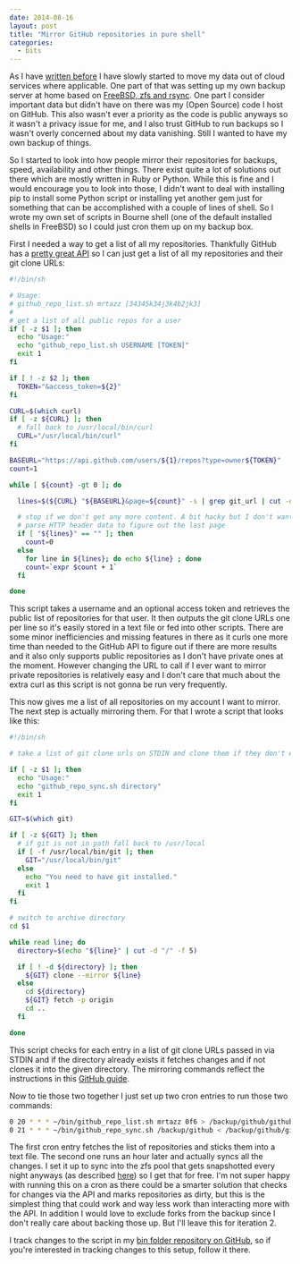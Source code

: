 ```yaml
---
date: 2014-08-16
layout: post
title: "Mirror GitHub repositories in pure shell"
categories:
  - bits
---
```


As I have [written before][uncloud] I have slowly started to move my data out
of cloud services where applicable. One part of that was setting up my own
backup server at home based on [FreeBSD, zfs and rsync][backup]. One part I
consider important data but didn't have on there was my (Open Source) code I
host on GitHub. This also wasn't ever a priority as the code is public anyways
so it wasn't a privacy issue for me, and I also trust GitHub to run backups so
I wasn't overly concerned about my data vanishing. Still I wanted to have my
own backup of things.

So I started to look into how people mirror their repositories for backups,
speed, availability and other things. There exist quite a lot of solutions out
there which are mostly written in Ruby or Python. While this is fine and I
would encourage you to look into those, I didn't want to deal with installing
pip to install some Python script or installing yet another gem just for
something that can be accomplished with a couple of lines of shell. So I wrote
my own set of scripts in Bourne shell (one of the default installed shells in
FreeBSD) so I could just cron them up on my backup box.

First I needed a way to get a list of all my repositories. Thankfully GitHub
has a [pretty great API][ghapi] so I can just get a list of all my
repositories and their git clone URLs:

```bash
#!/bin/sh

# Usage:
# github_repo_list.sh mrtazz [34345k34j3k4b2jk3]
#
# get a list of all public repos for a user
if [ -z $1 ]; then
  echo "Usage:"
  echo "github_repo_list.sh USERNAME [TOKEN]"
  exit 1
fi

if [ ! -z $2 ]; then
  TOKEN="&access_token=${2}"
fi

CURL=$(which curl)
if [ -z ${CURL} ]; then
  # fall back to /usr/local/bin/curl
  CURL="/usr/local/bin/curl"
fi

BASEURL="https://api.github.com/users/${1}/repos?type=owner${TOKEN}"
count=1

while [ ${count} -gt 0 ]; do

  lines=$(${CURL} "${BASEURL}&page=${count}" -s | grep git_url | cut -d" " -f6 | sed -e "s/[\",]//g")

  # stop if we don't get any more content. A bit hacky but I don't want to
  # parse HTTP header data to figure out the last page
  if [ "${lines}" == "" ]; then
    count=0
  else
    for line in ${lines}; do echo ${line} ; done
    count=`expr $count + 1`
  fi

done
```

This script takes a username and an optional access token and retrieves the
public list of repositories for that user. It then outputs the git clone URLs
one per line so it's easily stored in a text file or fed into other scripts.
There are some minor inefficiencies and missing features in there as it curls
one more time than needed to the GitHub API to figure out if there are more
results and it also only supports public repositories as I don't have private
ones at the moment. However changing the URL to call if I ever want to mirror
private repositories is relatively easy and I don't care that much about the
extra curl as this script is not gonna be run very frequently.

This now gives me a list of all repositories on my account I want to mirror.
The next step is actually mirroring them. For that I wrote a script that looks
like this:

```bash
#!/bin/sh

# take a list of git clone urls on STDIN and clone them if they don't exist.

if [ -z $1 ]; then
  echo "Usage:"
  echo "github_repo_sync.sh directory"
  exit 1
fi

GIT=$(which git)

if [ -z ${GIT} ]; then
  # if git is not in path fall back to /usr/local
  if [ -f /usr/local/bin/git ]; then
    GIT="/usr/local/bin/git"
  else
    echo "You need to have git installed."
    exit 1
  fi
fi

# switch to archive directory
cd $1

while read line; do
  directory=$(echo "${line}" | cut -d "/" -f 5)

  if [ ! -d ${directory} ]; then
    ${GIT} clone --mirror ${line}
  else
    cd ${directory}
    ${GIT} fetch -p origin
    cd ..
  fi

done
```

This script checks for each entry in a list of git clone URLs passed in via
STDIN and if the directory already exists it fetches changes and if not clones
it into the given directory. The mirroring commands reflect the instructions
in this [GitHub guide][mirrorgit].

Now to tie those two together I just set up two cron entries to run those two
commands:

```bash
0 20 * * * ~/bin/github_repo_list.sh mrtazz 0f6 > /backup/github/github_repo_list.txt
0 21 * * * ~/bin/github_repo_sync.sh /backup/github < /backup/github/github_repo_list.txt
```

The first cron entry fetches the list of repositories and sticks them into a
text file. The second one runs an hour later and actually syncs all the
changes. I set it up to sync into the zfs pool that gets snapshotted every
night anyways (as described [here][backup]) so I get that for free. I'm not
super happy with running this on a cron as there could be a smarter solution
that checks for changes via the API and marks repositories as dirty, but this
is the simplest thing that could work and way less work than interacting more
with the API. In addition I would love to exclude forks from the backup since
I don't really care about backing those up. But I'll leave this for iteration
2.

I track changes to the script in my [bin folder repository on GitHub][bin], so
if you're interested in tracking changes to this setup, follow it there.


[uncloud]: http://www.unwiredcouch.com/2013/10/30/uncloud-your-life.html
[backup]: http://www.unwiredcouch.com/bits/2014/03/18/zfs-rsync-backups.html
[ghapi]: https://developer.github.com/v3/
[mirrorgit]: https://help.github.com/articles/duplicating-a-repository
[bin]: https://github.com/mrtazz/bin


